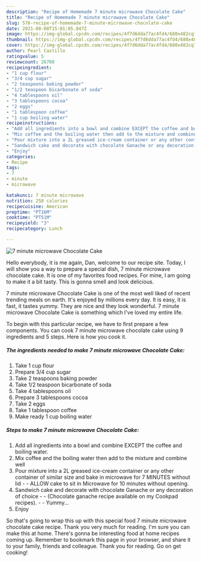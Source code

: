 ```yaml
---
description: "Recipe of Homemade 7 minute microwave Chocolate Cake"
title: "Recipe of Homemade 7 minute microwave Chocolate Cake"
slug: 576-recipe-of-homemade-7-minute-microwave-chocolate-cake
date: 2021-08-08T15:01:05.847Z
image: https://img-global.cpcdn.com/recipes/4f7d6dda77ac4fd4/680x482cq70/7-minute-microwave-chocolate-cake-recipe-main-photo.jpg
thumbnail: https://img-global.cpcdn.com/recipes/4f7d6dda77ac4fd4/680x482cq70/7-minute-microwave-chocolate-cake-recipe-main-photo.jpg
cover: https://img-global.cpcdn.com/recipes/4f7d6dda77ac4fd4/680x482cq70/7-minute-microwave-chocolate-cake-recipe-main-photo.jpg
author: Pearl Castillo
ratingvalue: 5
reviewcount: 26708
recipeingredient:
- "1 cup flour"
- "3/4 cup sugar"
- "2 teaspoons baking powder"
- "1/2 teaspoon bicarbonate of soda"
- "4 tablespoons oil"
- "3 tablespoons cocoa"
- "2 eggs"
- "1 tablespoon coffee"
- "1 cup boiling water"
recipeinstructions:
- "Add all ingredients into a bowl and combine EXCEPT the coffee and boiling water."
- "Mix coffee and the boiling water then add to the mixture and combine well"
- "Pour mixture into a 2L greased ice-cream container or any other container of similar size and bake in microwave for 7 MINUTES without lid  ALLOW cake to sit in Microwave for 10 minutes without opening."
- "Sandwich cake and decorate with chocolate Ganache or any decoration of choice   (Chocolate ganache recipe available on my Cookpad recipes).   Yummy..."
- "Enjoy"
categories:
- Recipe
tags:
- 7
- minute
- microwave

katakunci: 7 minute microwave 
nutrition: 258 calories
recipecuisine: American
preptime: "PT16M"
cooktime: "PT51M"
recipeyield: "3"
recipecategory: Lunch

---
```



![7 minute microwave Chocolate Cake](https://img-global.cpcdn.com/recipes/4f7d6dda77ac4fd4/680x482cq70/7-minute-microwave-chocolate-cake-recipe-main-photo.jpg)

Hello everybody, it is me again, Dan, welcome to our recipe site. Today, I will show you a way to prepare a special dish, 7 minute microwave chocolate cake. It is one of my favorites food recipes. For mine, I am going to make it a bit tasty. This is gonna smell and look delicious.

7 minute microwave Chocolate Cake is one of the most well liked of recent trending meals on earth. It's enjoyed by millions every day. It is easy, it is fast, it tastes yummy. They are nice and they look wonderful. 7 minute microwave Chocolate Cake is something which I've loved my entire life.




To begin with this particular recipe, we have to first prepare a few components. You can cook 7 minute microwave chocolate cake using 9 ingredients and 5 steps. Here is how you cook it.

<!--inarticleads1-->

##### The ingredients needed to make 7 minute microwave Chocolate Cake:

1. Take 1 cup flour
1. Prepare 3/4 cup sugar
1. Take 2 teaspoons baking powder
1. Take 1/2 teaspoon bicarbonate of soda
1. Take 4 tablespoons oil
1. Prepare 3 tablespoons cocoa
1. Take 2 eggs
1. Take 1 tablespoon coffee
1. Make ready 1 cup boiling water




<!--inarticleads2-->

##### Steps to make 7 minute microwave Chocolate Cake:

1. Add all ingredients into a bowl and combine EXCEPT the coffee and boiling water.
1. Mix coffee and the boiling water then add to the mixture and combine well
1. Pour mixture into a 2L greased ice-cream container or any other container of similar size and bake in microwave for 7 MINUTES without lid -  - ALLOW cake to sit in Microwave for 10 minutes without opening.
1. Sandwich cake and decorate with chocolate Ganache or any decoration of choice  -  - (Chocolate ganache recipe available on my Cookpad recipes).  -  - Yummy...
1. Enjoy




So that's going to wrap this up with this special food 7 minute microwave chocolate cake recipe. Thank you very much for reading. I'm sure you can make this at home. There's gonna be interesting food at home recipes coming up. Remember to bookmark this page in your browser, and share it to your family, friends and colleague. Thank you for reading. Go on get cooking!
